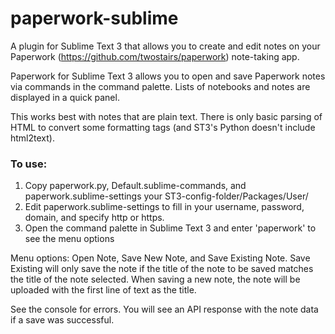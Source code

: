 # paperwork-sublime
A plugin for Sublime Text 3 that allows you to create and edit notes on your Paperwork (https://github.com/twostairs/paperwork) note-taking app.

Paperwork for Sublime Text 3 allows you to open and save Paperwork notes via commands in the command palette. Lists of notebooks and notes are displayed in a quick panel.

This works best with notes that are plain text. There is only basic parsing of HTML to convert some formatting tags (and ST3's Python doesn't include html2text).

### To use:
1. Copy paperwork.py, Default.sublime-commands, and paperwork.sublime-settings your ST3-config-folder/Packages/User/  
2. Edit paperwork.sublime-settings to fill in your username, password, domain, and specify http or https.
3. Open the command palette in Sublime Text 3 and enter 'paperwork' to see the menu options

Menu options: Open Note, Save New Note, and Save Existing Note. Save Existing will only save the note if the title of the note to be saved matches the title of the note selected. 
When saving a new note, the note will be uploaded with the first line of text as the title. 

See the console for errors. You will see an API response with the note data if a save was successful.
